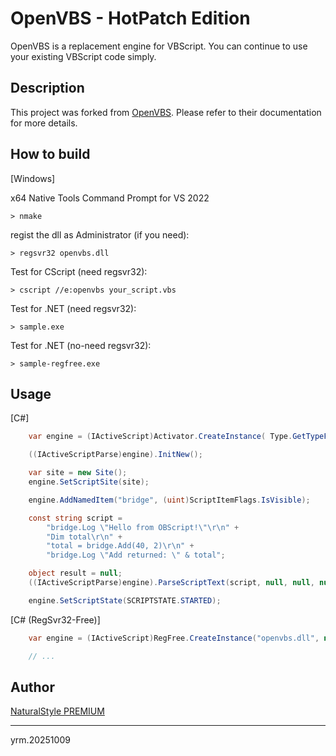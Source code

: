 OpenVBS - HotPatch Edition
====

OpenVBS is a replacement engine for VBScript. You can continue to use your existing VBScript code simply.

## Description
This project was forked from [OpenVBS](https://github.com/yrm006/openvbs). Please refer to their documentation for more details.

## How to build

[Windows]

x64 Native Tools Command Prompt for VS 2022

    > nmake

regist the dll as Administrator (if you need):

    > regsvr32 openvbs.dll

Test for CScript (need regsvr32):

    > cscript //e:openvbs your_script.vbs

Test for .NET (need regsvr32):

    > sample.exe

Test for .NET (no-need regsvr32):

    > sample-regfree.exe

## Usage

[C#]

```C#
    var engine = (IActiveScript)Activator.CreateInstance( Type.GetTypeFromProgID("OpenVBS") );

    ((IActiveScriptParse)engine).InitNew();

    var site = new Site();
    engine.SetScriptSite(site);

    engine.AddNamedItem("bridge", (uint)ScriptItemFlags.IsVisible);

    const string script = 
        "bridge.Log \"Hello from OBScript!\"\r\n" +
        "Dim total\r\n" +
        "total = bridge.Add(40, 2)\r\n" +
        "bridge.Log \"Add returned: \" & total";

    object result = null;
    ((IActiveScriptParse)engine).ParseScriptText(script, null, null, null, 0, 0, 0, out result, IntPtr.Zero);

    engine.SetScriptState(SCRIPTSTATE.STARTED);
```

[C# (RegSvr32-Free)]

```C#
    var engine = (IActiveScript)RegFree.CreateInstance("openvbs.dll", new Guid("{23ADC41D-068C-4D0B-B3F6-0792F675E1B6}"));

    // ...
```

## Author
[NaturalStyle PREMIUM](https://p.na-s.jp)

---
yrm.20251009
